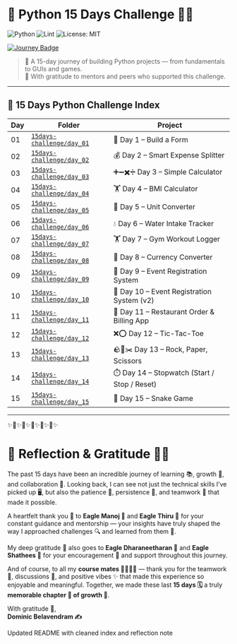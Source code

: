 # 🐍 Python 15 Days Challenge 🚀✨  

![Python](https://img.shields.io/badge/Python-3.11-blue)
![Lint](https://github.com/infolangitcerah-stack/Python-15days-challenge/actions/workflows/ci.yml/badge.svg)
![License: MIT](https://img.shields.io/badge/License-MIT-green.svg)

[![Journey Badge](https://img.shields.io/badge/🌱_15--Day_Journey-Learning_|_Growth_|_Collaboration-blueviolet?style=for-the-badge)]( )

> 🌱 A 15-day journey of building Python projects — from fundamentals to GUIs and games.  
> 🙌 With gratitude to mentors and peers who supported this challenge.

---

## 📅 15 Days Python Challenge Index  

| Day | Folder | Project |
|-----|--------|----------|
| 01 | [`15days-challenge/day_01`](15days-challenge/day_01) | 📝 Day 1 – Build a Form |
| 02 | [`15days-challenge/day_02`](15days-challenge/day_02) | 💰 Day 2 – Smart Expense Splitter |
| 03 | [`15days-challenge/day_03`](15days-challenge/day_03) | ➕➖✖️➗ Day 3 – Simple Calculator |
| 04 | [`15days-challenge/day_04`](15days-challenge/day_04) | 🏋️ Day 4 – BMI Calculator |
| 05 | [`15days-challenge/day_05`](15days-challenge/day_05) | 🔄 Day 5 – Unit Converter |
| 06 | [`15days-challenge/day_06`](15days-challenge/day_06) | 💧 Day 6 – Water Intake Tracker |
| 07 | [`15days-challenge/day_07`](15days-challenge/day_07) | 🏋️ Day 7 – Gym Workout Logger |
| 08 | [`15days-challenge/day_08`](15days-challenge/day_08) | 💱 Day 8 – Currency Converter |
| 09 | [`15days-challenge/day_09`](15days-challenge/day_09) | 🎉 Day 9 – Event Registration System |
| 10 | [`15days-challenge/day_10`](15days-challenge/day_10) | 🎉 Day 10 – Event Registration System (v2) |
| 11 | [`15days-challenge/day_11`](15days-challenge/day_11) | 🍔 Day 11 – Restaurant Order & Billing App |
| 12 | [`15days-challenge/day_12`](15days-challenge/day_12) | ❌⭕ Day 12 – Tic-Tac-Toe |
| 13 | [`15days-challenge/day_13`](15days-challenge/day_13) | 🪨📜✂️ Day 13 – Rock, Paper, Scissors |
| 14 | [`15days-challenge/day_14`](15days-challenge/day_14) | ⏱️ Day 14 – Stopwatch (Start / Stop / Reset) |
| 15 | [`15days-challenge/day_15`](15days-challenge/day_15) | 🐍 Day 15 – Snake Game |

---

✨🌱✨🌱✨🌱✨🌱✨🌱✨

# 🌟 Reflection & Gratitude 🌱✨  

The past 15 days have been an incredible journey of learning 📚, growth 🌱, and collaboration 🤝. Looking back, I can see not just the technical skills I’ve picked up 🖥️, but also the patience 🧘, persistence 💪, and teamwork 🤗 that made it possible.  

A heartfelt thank you 🙏 to **Eagle Manoj 🦅** and **Eagle Thiru 🦅** for your constant guidance and mentorship — your insights have truly shaped the way I approached challenges 🔍 and learned from them 🌟.  

My deep gratitude 💖 also goes to **Eagle Dharaneetharan 🦅** and **Eagle Shathees 🦅** for your encouragement 🌈 and support throughout this journey.  

And of course, to all my **course mates 👩‍💻👨‍💻** — thank you for the teamwork 🤝, discussions 💬, and positive vibes ✨ that made this experience so enjoyable and meaningful. Together, we made these last **15 days 🗓️** a truly **memorable chapter 📖 of growth 🌱**.  

With gratitude 🙌,  
**Dominic Belavendram ✍️**  

Updated README with cleaned index and reflection note

